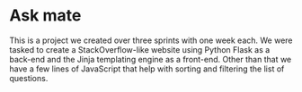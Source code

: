 # Ask mate

This is a project we created over three sprints with one week each. We were tasked to create a StackOverflow-like website using Python Flask as a back-end and the Jinja templating engine as a front-end. Other than that we have a few lines of JavaScript that help with sorting and filtering the list of questions.
